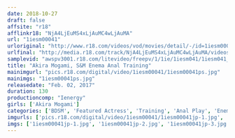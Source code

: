 ```yaml
---
date: 2018-10-27
draft: false
affsite: "r18"
afflinkr18: "NjA4LjEuMS4xLjAuMC4wLjAuMA"
url: "1iesm00041"
urloriginal: "http://www.r18.com/videos/vod/movies/detail/-/id=1iesm00041"
urlfinal: "http://media.r18.com/track/NjA4LjEuMS4xLjAuMC4wLjAuMA/videos/vod/movies/detail/-/id=1iesm00041"
samplevid: "awspv3001.r18.com/litevideo/freepv/1/1ie/1iesm041/1iesm041_dmb_w.mp4"
title: "Akira Mogami, S&M Enema Anal Training"
mainimgurl: "pics.r18.com/digital/video/1iesm00041/1iesm00041ps.jpg"
mainimgs: "1iesm00041ps.jpg"
releasedate: "Feb. 02, 2017"
duration: 130
productioncomp: "Ienergy"
girls: ['Akira Mogami']
categories: ['BDSM', 'Featured Actress', 'Training', 'Anal Play', 'Enema', 'Bondage', 'Hi-Def']
imgurls: ['pics.r18.com/digital/video/1iesm00041/1iesm00041jp-1.jpg', 'pics.r18.com/digital/video/1iesm00041/1iesm00041jp-2.jpg', 'pics.r18.com/digital/video/1iesm00041/1iesm00041jp-3.jpg', 'pics.r18.com/digital/video/1iesm00041/1iesm00041jp-4.jpg', 'pics.r18.com/digital/video/1iesm00041/1iesm00041jp-5.jpg', 'pics.r18.com/digital/video/1iesm00041/1iesm00041jp-6.jpg', 'pics.r18.com/digital/video/1iesm00041/1iesm00041jp-7.jpg', 'pics.r18.com/digital/video/1iesm00041/1iesm00041jp-8.jpg', 'pics.r18.com/digital/video/1iesm00041/1iesm00041jp-9.jpg', 'pics.r18.com/digital/video/1iesm00041/1iesm00041jp-10.jpg', 'pics.r18.com/digital/video/1iesm00041/1iesm00041jp-11.jpg', 'pics.r18.com/digital/video/1iesm00041/1iesm00041jp-12.jpg', 'pics.r18.com/digital/video/1iesm00041/1iesm00041jp-13.jpg', 'pics.r18.com/digital/video/1iesm00041/1iesm00041jp-14.jpg', 'pics.r18.com/digital/video/1iesm00041/1iesm00041jp-15.jpg', 'pics.r18.com/digital/video/1iesm00041/1iesm00041jp-16.jpg', 'pics.r18.com/digital/video/1iesm00041/1iesm00041jp-17.jpg', 'pics.r18.com/digital/video/1iesm00041/1iesm00041jp-18.jpg', 'pics.r18.com/digital/video/1iesm00041/1iesm00041jp-19.jpg', 'pics.r18.com/digital/video/1iesm00041/1iesm00041jp-20.jpg']
imgs: ['1iesm00041jp-1.jpg', '1iesm00041jp-2.jpg', '1iesm00041jp-3.jpg', '1iesm00041jp-4.jpg', '1iesm00041jp-5.jpg', '1iesm00041jp-6.jpg', '1iesm00041jp-7.jpg', '1iesm00041jp-8.jpg', '1iesm00041jp-9.jpg', '1iesm00041jp-10.jpg', '1iesm00041jp-11.jpg', '1iesm00041jp-12.jpg', '1iesm00041jp-13.jpg', '1iesm00041jp-14.jpg', '1iesm00041jp-15.jpg', '1iesm00041jp-16.jpg', '1iesm00041jp-17.jpg', '1iesm00041jp-18.jpg', '1iesm00041jp-19.jpg', '1iesm00041jp-20.jpg']
---
```

